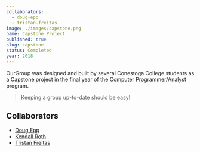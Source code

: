```yaml
---
collaborators:
  - doug-epp
  - tristan-freitas
image: ./images/capstone.png
name: Capstone Project
published: true
slug: capstone
status: Completed
year: 2018
---
```


OurGroup was designed and built by several Conestoga College students as a Capstone project in the final year of the Computer Programmer/Analyst program.

> Keeping a group up-to-date should be easy!

## Collaborators

- [Doug Epp](https://github.com/DougEpp)
- [Kendall Roth](https://github.com/kendallroth)
- [Tristan Freitas](https://github.com/freitastristan)
